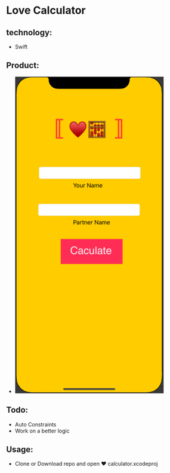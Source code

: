 # Love Calculator 

## technology:

  * Swift
  
## Product:

  * <img src="image/love.png"/>
  
## Todo:

  * Auto Constraints
  * Work on a better logic 
 
## Usage:

  * Clone or Download repo and open ♥️ calculator.xcodeproj
